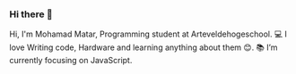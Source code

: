 ### Hi there 👋
Hi, I'm Mohamad Matar, Programming student at Arteveldehogeschool.
💻 I love Writing code, Hardware and learning anything about them 😊.
📚 I’m currently focusing on JavaScript.
